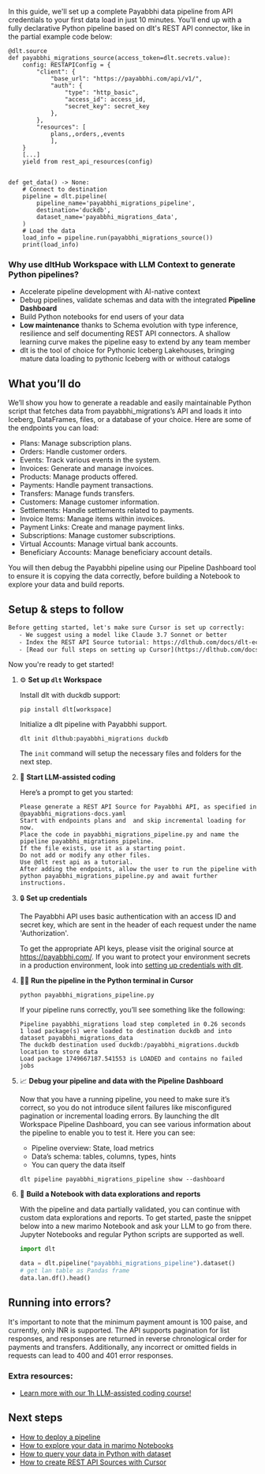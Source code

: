 In this guide, we'll set up a complete Payabbhi data pipeline from API credentials to your first data load in just 10 minutes. You'll end up with a fully declarative Python pipeline based on dlt's REST API connector, like in the partial example code below:

```python-outcome
@dlt.source
def payabbhi_migrations_source(access_token=dlt.secrets.value):
    config: RESTAPIConfig = {
        "client": {
            "base_url": "https://payabbhi.com/api/v1/",
            "auth": {
                "type": "http_basic",
                "access_id": access_id,
                "secret_key": secret_key
            },
        },
        "resources": [
            plans,,orders,,events
            ],
    }
    [...]
    yield from rest_api_resources(config)


def get_data() -> None:
    # Connect to destination
    pipeline = dlt.pipeline(
        pipeline_name='payabbhi_migrations_pipeline',
        destination='duckdb',
        dataset_name='payabbhi_migrations_data', 
    )
    # Load the data
    load_info = pipeline.run(payabbhi_migrations_source())
    print(load_info) 
```

### Why use dltHub Workspace with LLM Context to generate Python pipelines?

- Accelerate pipeline development with AI-native context
- Debug pipelines, validate schemas and data with the integrated **Pipeline Dashboard**
- Build Python notebooks for end users of your data
- **Low maintenance** thanks to Schema evolution with type inference, resilience and self documenting REST API connectors. A shallow learning curve makes the pipeline easy to extend by any team member
- dlt is the tool of choice for Pythonic Iceberg Lakehouses, bringing mature data loading to pythonic Iceberg with or without catalogs

## What you’ll do

We’ll show you how to generate a readable and easily maintainable Python script that fetches data from payabbhi_migrations’s API and loads it into Iceberg, DataFrames, files, or a database of your choice. Here are some of the endpoints you can load:

- Plans: Manage subscription plans.
- Orders: Handle customer orders.
- Events: Track various events in the system.
- Invoices: Generate and manage invoices.
- Products: Manage products offered.
- Payments: Handle payment transactions.
- Transfers: Manage funds transfers.
- Customers: Manage customer information.
- Settlements: Handle settlements related to payments.
- Invoice Items: Manage items within invoices.
- Payment Links: Create and manage payment links.
- Subscriptions: Manage customer subscriptions.
- Virtual Accounts: Manage virtual bank accounts.
- Beneficiary Accounts: Manage beneficiary account details.

You will then debug the Payabbhi pipeline using our Pipeline Dashboard tool to ensure it is copying the data correctly, before building a Notebook to explore your data and build reports.

## Setup & steps to follow

```default
Before getting started, let's make sure Cursor is set up correctly:
   - We suggest using a model like Claude 3.7 Sonnet or better
   - Index the REST API Source tutorial: https://dlthub.com/docs/dlt-ecosystem/verified-sources/rest_api/ and add it to context as **@dlt rest api**
   - [Read our full steps on setting up Cursor](https://dlthub.com/docs/dlt-ecosystem/llm-tooling/cursor-restapi#23-configuring-cursor-with-documentation)
```

Now you're ready to get started!

1. ⚙️ **Set up `dlt` Workspace**
    
    Install dlt with duckdb support:
    ```shell
    pip install dlt[workspace]
    ```

    Initialize a dlt pipeline with Payabbhi support.
    ```shell
    dlt init dlthub:payabbhi_migrations duckdb
    ```

    The `init` command will setup the necessary files and folders for the next step.
    
2. 🤠 **Start LLM-assisted coding**
    
    Here’s a prompt to get you started:
    
    ```prompt
    Please generate a REST API Source for Payabbhi API, as specified in @payabbhi_migrations-docs.yaml 
    Start with endpoints plans and  and skip incremental loading for now. 
    Place the code in payabbhi_migrations_pipeline.py and name the pipeline payabbhi_migrations_pipeline. 
    If the file exists, use it as a starting point. 
    Do not add or modify any other files. 
    Use @dlt rest api as a tutorial. 
    After adding the endpoints, allow the user to run the pipeline with python payabbhi_migrations_pipeline.py and await further instructions.
    ```

    
3. 🔒 **Set up credentials** 
    
    The Payabbhi API uses basic authentication with an access ID and secret key, which are sent in the header of each request under the name 'Authorization'.
    
    To get the appropriate API keys, please visit the original source at https://payabbhi.com/.
    If you want to protect your environment secrets in a production environment, look into [setting up credentials with dlt](https://dlthub.com/docs/walkthroughs/add_credentials).
    
4. 🏃‍♀️ **Run the pipeline in the Python terminal in Cursor**
    
    ```shell
    python payabbhi_migrations_pipeline.py
    ```
    
    If your pipeline runs correctly, you’ll see something like the following:
    
    ```shell
    Pipeline payabbhi_migrations load step completed in 0.26 seconds
    1 load package(s) were loaded to destination duckdb and into dataset payabbhi_migrations_data
    The duckdb destination used duckdb:/payabbhi_migrations.duckdb location to store data
    Load package 1749667187.541553 is LOADED and contains no failed jobs
    ```
    
5. 📈 **Debug your pipeline and data with the Pipeline Dashboard**

    Now that you have a running pipeline, you need to make sure it’s correct, so you do not introduce silent failures like misconfigured pagination or incremental loading errors. By launching the dlt Workspace Pipeline Dashboard, you can see various information about the pipeline to enable you to test it. Here you can see:
    - Pipeline overview: State, load metrics
    - Data’s schema: tables, columns, types, hints
    - You can query the data itself
    
    ```shell
    dlt pipeline payabbhi_migrations_pipeline show --dashboard
    ```
    
6. 🐍 **Build a Notebook with data explorations and reports**

    With the pipeline and data partially validated, you can continue with custom data explorations and reports. To get started, paste the snippet below into a new marimo Notebook and ask your LLM to go from there. Jupyter Notebooks and regular Python scripts are supported as well.

    
    ```python
    import dlt

   data = dlt.pipeline("payabbhi_migrations_pipeline").dataset()
   # get lan table as Pandas frame
   data.lan.df().head()
    ```

## Running into errors?

It's important to note that the minimum payment amount is 100 paise, and currently, only INR is supported. The API supports pagination for list responses, and responses are returned in reverse chronological order for payments and transfers. Additionally, any incorrect or omitted fields in requests can lead to 400 and 401 error responses.

### Extra resources:

- [Learn more with our 1h LLM-assisted coding course!](https://www.youtube.com/watch?v=GGid70rnJuM)

## Next steps

- [How to deploy a pipeline](https://dlthub.com/docs/walkthroughs/deploy-a-pipeline)
- [How to explore your data in marimo Notebooks](https://dlthub.com/docs/general-usage/dataset-access/marimo)
- [How to query your data in Python with dataset](https://dlthub.com/docs/general-usage/dataset-access/dataset)
- [How to create REST API Sources with Cursor](https://dlthub.com/docs/dlt-ecosystem/llm-tooling/cursor-restapi)